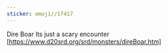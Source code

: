 ```yaml
---
sticker: emoji//1f417
---
```

Dire Boar
Its just a scary encounter
[https://www.d20srd.org/srd/monsters/direBoar.htm]